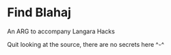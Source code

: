 # Find Blahaj

An ARG to accompany Langara Hacks

Quit looking at the source, there are no secrets here ^-^